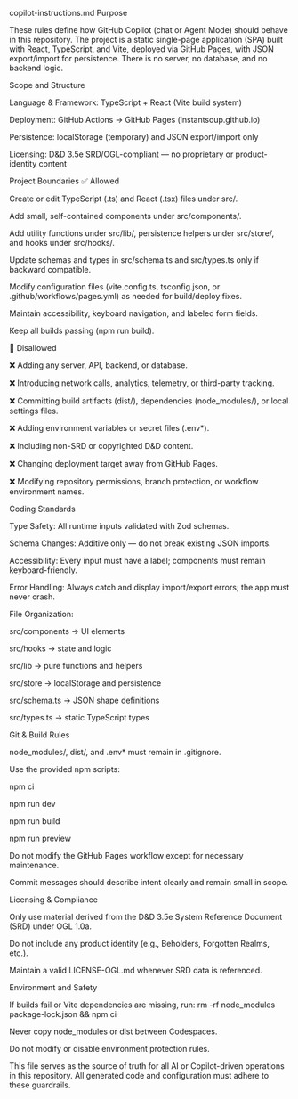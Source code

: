 copilot-instructions.md
Purpose

These rules define how GitHub Copilot (chat or Agent Mode) should behave in this repository.
The project is a static single-page application (SPA) built with React, TypeScript, and Vite, deployed via GitHub Pages, with JSON export/import for persistence.
There is no server, no database, and no backend logic.

Scope and Structure

Language & Framework: TypeScript + React (Vite build system)

Deployment: GitHub Actions → GitHub Pages (instantsoup.github.io)

Persistence: localStorage (temporary) and JSON export/import only

Licensing: D&D 3.5e SRD/OGL-compliant — no proprietary or product-identity content

Project Boundaries
✅ Allowed

Create or edit TypeScript (.ts) and React (.tsx) files under src/.

Add small, self-contained components under src/components/.

Add utility functions under src/lib/, persistence helpers under src/store/, and hooks under src/hooks/.

Update schemas and types in src/schema.ts and src/types.ts only if backward compatible.

Modify configuration files (vite.config.ts, tsconfig.json, or .github/workflows/pages.yml) as needed for build/deploy fixes.

Maintain accessibility, keyboard navigation, and labeled form fields.

Keep all builds passing (npm run build).

🚫 Disallowed

❌ Adding any server, API, backend, or database.

❌ Introducing network calls, analytics, telemetry, or third-party tracking.

❌ Committing build artifacts (dist/), dependencies (node_modules/), or local settings files.

❌ Adding environment variables or secret files (.env*).

❌ Including non-SRD or copyrighted D&D content.

❌ Changing deployment target away from GitHub Pages.

❌ Modifying repository permissions, branch protection, or workflow environment names.

Coding Standards

Type Safety: All runtime inputs validated with Zod schemas.

Schema Changes: Additive only — do not break existing JSON imports.

Accessibility: Every input must have a label; components must remain keyboard-friendly.

Error Handling: Always catch and display import/export errors; the app must never crash.

File Organization:

src/components → UI elements

src/hooks → state and logic

src/lib → pure functions and helpers

src/store → localStorage and persistence

src/schema.ts → JSON shape definitions

src/types.ts → static TypeScript types

Git & Build Rules

node_modules/, dist/, and .env* must remain in .gitignore.

Use the provided npm scripts:

npm ci

npm run dev

npm run build

npm run preview

Do not modify the GitHub Pages workflow except for necessary maintenance.

Commit messages should describe intent clearly and remain small in scope.

Licensing & Compliance

Only use material derived from the D&D 3.5e System Reference Document (SRD) under OGL 1.0a.

Do not include any product identity (e.g., Beholders, Forgotten Realms, etc.).

Maintain a valid LICENSE-OGL.md whenever SRD data is referenced.

Environment and Safety

If builds fail or Vite dependencies are missing, run:
rm -rf node_modules package-lock.json && npm ci

Never copy node_modules or dist between Codespaces.

Do not modify or disable environment protection rules.

This file serves as the source of truth for all AI or Copilot-driven operations in this repository.
All generated code and configuration must adhere to these guardrails.